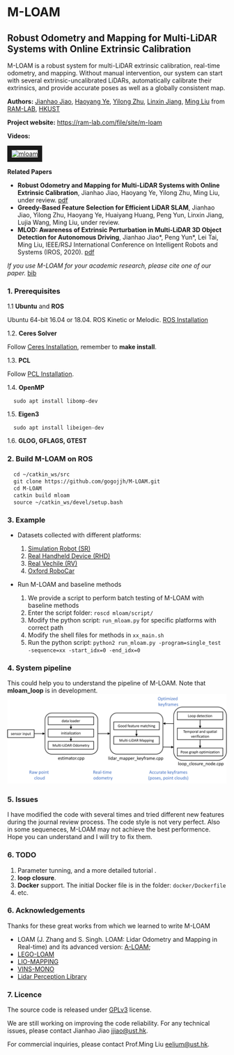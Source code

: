 # M-LOAM
## Robust Odometry and Mapping for Multi-LiDAR Systems with Online Extrinsic Calibration
M-LOAM is a robust system for multi-LiDAR extrinsic calibration, real-time odometry, and mapping. Without manual intervention, our system can start with several extrinsic-uncalibrated LiDARs, automatically calibrate their extrinsics, and provide accurate poses as well as a globally consistent map.

**Authors:** 
[Jianhao Jiao](http://gogojjh.github.io), 
[Haoyang Ye](https://github.com/hyye),
[Yilong Zhu](https://scholar.google.com/citations?user=x8n6v2oAAAAJ&hl=zh-CN),
[Linxin Jiang](xxx),
[Ming Liu](https://scholar.google.com/citations?user=CdV5LfQAAAAJ&hl=zh-CN)
from [RAM-LAB](https://www.ram-lab.com), [HKUST](http://www.ust.hk)

**Project website:** https://ram-lab.com/file/site/m-loam

**Videos:**

<a href="https://www.youtube.com/watch?v=qFA_bVkh89Y" target="_blank"><img src="https://img.youtube.com/vi/qFA_bVkh89Y/0.jpg" 
alt="mloam" width="360" height="270" border="10" /></a>

**Related Papers**
* **Robust Odometry and Mapping for Multi-LiDAR Systems with Online Extrinsic Calibration**, Jianhao Jiao, Haoyang Ye, Yilong Zhu, Ming Liu, under review. [pdf](https://arxiv.org/pdf/2010.14294.pdf)
* **Greedy-Based Feature Selection for Efficient LiDAR SLAM**, Jianhao Jiao, Yilong Zhu, Haoyang Ye, Huaiyang Huang, Peng Yun, Linxin Jiang, Lujia Wang, Ming Liu, under review.
* **MLOD: Awareness of Extrinsic Perturbation in Multi-LiDAR 3D Object Detection for Autonomous Driving**, Jianhao Jiao*, Peng Yun*, Lei Tai, Ming Liu, IEEE/RSJ International Conference on Intelligent Robots and Systems (IROS, 2020). [pdf](https://arxiv.org/abs/2010.11702.pdf)

*If you use M-LOAM for your academic research, please cite one of our paper.* [bib](https://github.com/gogojjh/M-LOAM/blob/mloam_gf/support_files/paper_bib.txt)

<!-- ----------------------------------------------------------- -->
### 1. Prerequisites
1.1 **Ubuntu** and **ROS**

Ubuntu 64-bit 16.04 or 18.04.
ROS Kinetic or Melodic. [ROS Installation](http://wiki.ros.org/ROS/Installation)

1.2. **Ceres Solver**

Follow [Ceres Installation](http://ceres-solver.org/installation.html), remember to **make install**.
<!-- (Our testing environment: Ubuntu 18.04, ROS Melodic, PCL 1.8, Eigen 3.3.3)  -->

1.3. **PCL**

Follow [PCL Installation](http://www.pointclouds.org/downloads/linux.html).

1.4. **OpenMP**
```
  sudo apt install libomp-dev
```

1.5. **Eigen3**
```
  sudo apt install libeigen-dev
```

1.6. **GLOG, GFLAGS, GTEST**

<!-- ----------------------------------------------------------- -->
### 2. Build M-LOAM on ROS
```
  cd ~/catkin_ws/src
  git clone https://github.com/gogojjh/M-LOAM.git
  cd M-LOAM
  catkin build mloam
  source ~/catkin_ws/devel/setup.bash
```

<!-- ----------------------------------------------------------- -->
### 3. Example
* Datasets collected with different platforms:
  1. [Simulation Robot (SR)](http://gofile.me/4jm56/k8xoztYes)
  2. [Real Handheld Device (RHD)](http://gofile.me/4jm56/2t7jU8PJ5)
  3. [Real Vechile (RV)](http://gofile.me/4jm56/ZcX6m8vZV)
  4. [Oxford RoboCar](http://gofile.me/4jm56/i2oWOo9Gy)

* Run M-LOAM and baseline methods
  1. We provide a script to perform batch testing of M-LOAM with baseline methods
  2. Enter the script folder: ``roscd mloam/script/``
  3. Modify the python script: ``run_mloam.py`` for specific platforms with correct path
  4. Modify the shell files for methods in ``xx_main.sh``
  5. Run the python script: ``python2 run_mloam.py -program=single_test -sequence=xx -start_idx=0 -end_idx=0``

<!-- ### 5. Results -->
<!-- **red**: odometry; **green**: mapping; **blue**: gt -->
<!-- <a href="https://www.youtube.com/embed/WDpH80nfZes" target="_blank"><img src="http://img.youtube.com/vi/WDpH80nfZes/0.jpg" alt="cla" width="240" height="180" border="10" /></a> -->

<!-- * Test with SR <br>
![](./picture/sr_trajectory.png)

* Test in HKUST with RHD <br>
![](./picture/rhd03garden.png)
![](./picture/rhd04building.png)

* Test with RV <br>
![](./picture/rv01.png)

* Test with Oxford RoboCar <br>
![](./picture/oxford_traj.png) -->

<!-- ### 6. Additional Features (have not fixed)
* Future research
  1. [on-going] Add a loop closure
  2. [] Object-centric SLAM
  3. [] Use more representative features
  4. [] Integrated with high-frequency sensors
  5. [] cross-domain, cross-modal dataset (simulator) for autonomous driving -->

<!-- ----------------------------------------------------------- -->
### 4. System pipeline
This could help you to understand the pipeline of M-LOAM. Note that **mloam_loop** is in development.
![](picture/mloam_pipeline.png)

<!-- ----------------------------------------------------------- -->
### 5. Issues
I have modified the code with several times and tried different new features during the journal review process. The code style is not very perfect. Also in some sequeneces, M-LOAM may not achieve the best performence. Hope you can understand and I will try to fix them.

<!-- ----------------------------------------------------------- -->
### 6. TODO
1. Parameter tunning, and a more detailed tutorial .
2. **loop closure**.
3. **Docker** support. The initial Docker file is in the folder: ```docker/Dockerfile```
4. etc.

<!-- ----------------------------------------------------------- -->
### 6. Acknowledgements
Thanks for these great works from which we learned to write M-LOAM

* LOAM (J. Zhang and S. Singh. LOAM: Lidar Odometry and Mapping in Real-time) and its advanced version: [A-LOAM](https://github.com/HKUST-Aerial-Robotics/A-LOAM);
* [LEGO-LOAM](https://github.com/RobustFieldAutonomyLab/LeGO-LOAM)
* [LIO-MAPPING](https://github.com/hyye/lio-mapping)
* [VINS-MONO](https://github.com/HKUST-Aerial-Robotics/VINS-Mono)
* [Lidar Perception Library](https://github.com/LidarPerception/common_lib)
<!-- ----------------------------------------------------------- -->
### 7. Licence
The source code is released under [GPLv3](http://www.gnu.org/licenses/) license.

We are still working on improving the code reliability. For any technical issues, please contact Jianhao Jiao <jjiao@ust.hk>.

For commercial inquiries, please contact Prof.Ming Liu <eelium@ust.hk>.

